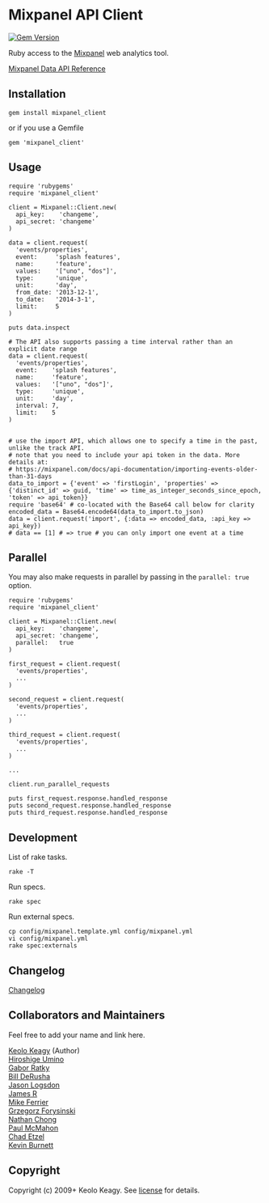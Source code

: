 # Mixpanel API Client

[![Gem Version](https://badge.fury.io/rb/mixpanel_client.png)](http://badge.fury.io/rb/mixpanel_client)

Ruby access to the [Mixpanel](http://mixpanel.com/) web analytics tool.

[Mixpanel Data API Reference](https://mixpanel.com/docs/api-documentation/data-export-api)

## Installation

    gem install mixpanel_client
    
or if you use a Gemfile

    gem 'mixpanel_client'

## Usage

    require 'rubygems'
    require 'mixpanel_client'

    client = Mixpanel::Client.new(
      api_key:    'changeme', 
      api_secret: 'changeme'
    )

    data = client.request(
      'events/properties',
      event:     'splash features',
      name:      'feature',
      values:    '["uno", "dos"]',
      type:      'unique',
      unit:      'day',
      from_date: '2013-12-1',
      to_date:   '2014-3-1',
      limit:     5
    )

    puts data.inspect

    # The API also supports passing a time interval rather than an explicit date range
    data = client.request(
      'events/properties',
      event:    'splash features',
      name:     'feature',
      values:   '["uno", "dos"]',
      type:     'unique',
      unit:     'day',
      interval: 7,
      limit:    5
    )


    # use the import API, which allows one to specify a time in the past, unlike the track API.
    # note that you need to include your api token in the data. More details at:
    # https://mixpanel.com/docs/api-documentation/importing-events-older-than-31-days
    data_to_import = {'event' => 'firstLogin', 'properties' => {'distinct_id' => guid, 'time' => time_as_integer_seconds_since_epoch, 'token' => api_token}}
    require 'base64' # co-located with the Base64 call below for clarity
    encoded_data = Base64.encode64(data_to_import.to_json)
    data = client.request('import', {:data => encoded_data, :api_key => api_key})
    # data == [1] # => true # you can only import one event at a time

## Parallel

You may also make requests in parallel by passing in the `parallel: true` option.

    require 'rubygems'
    require 'mixpanel_client'

    client = Mixpanel::Client.new(
      api_key:    'changeme', 
      api_secret: 'changeme',
      parallel:   true
    )

    first_request = client.request(
      'events/properties',
      ...
    )

    second_request = client.request(
      'events/properties',
      ...
    )

    third_request = client.request(
      'events/properties',
      ...
    )

    ...
    
    client.run_parallel_requests
    
    puts first_request.response.handled_response
    puts second_request.response.handled_response
    puts third_request.response.handled_response    
    

## Development
List of rake tasks.

    rake -T

Run specs.

    rake spec

Run external specs.

    cp config/mixpanel.template.yml config/mixpanel.yml
    vi config/mixpanel.yml
    rake spec:externals


## Changelog
[Changelog](changelog.md)


## Collaborators and Maintainers
Feel free to add your name and link here.

[Keolo Keagy](http://github.com/keolo) (Author)  
[Hiroshige Umino](https://github.com/yaotti)  
[Gabor Ratky](https://github.com/rgabo)  
[Bill DeRusha](https://github.com/bderusha)  
[Jason Logsdon](https://github.com/jasonlogsdon)  
[James R](https://github.com/Cev)  
[Mike Ferrier](http://github.com/mferrier)  
[Grzegorz Forysinski](http://github.com/railwaymen)  
[Nathan Chong](http://github.com/paramaw)  
[Paul McMahon](http://github.com/pwim)  
[Chad Etzel](http://github.com/jazzychad)  
[Kevin Burnett](http://github.com/burnettk)  

## Copyright

Copyright (c) 2009+ Keolo Keagy. See [license](license) for details.
